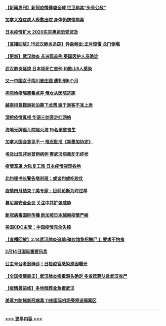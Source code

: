 #### [【新闻周刊】新冠疫情肆虐全球 世卫称其“头号公敌”](../pages/prog202/a102778196.md?t=02160655) 
#### [加拿大疫症病人痊愈出院 身体仍携带病毒](../pages/prog202/a102778061.md?t=02160655) 
#### [日本疫情扩大 2020东京奥运恐受波及](../pages/prog202/a102778049.md?t=02160655) 
#### [【直播回放2.15武汉肺炎追踪】异象频出:正月惊雷 龙门倒塌](../pages/prog202/a102777974.md?t=02160655) 
#### [【更新】武汉肺炎 非洲现首例 泰国医护人员确诊](../pages/prog202/a102770740.md?t=02160655) 
#### [武汉肺炎延烧 日本现死亡首例 和歌山5人感染](../pages/prog202/a102777815.md?t=02160655) 
#### [又一中国女子闯川普庄园 遭判刑6个月](../pages/prog202/a102777673.md?t=02160655) 
#### [抱怨检疫隔离餐点差 俄女从医院逃跑](../pages/prog202/a102777667.md?t=02160655) 
#### [越南拒意籍游轮泊靠下龙湾 逾千游客不准上岸](../pages/prog202/a102777646.md?t=02160655) 
#### [深挖疫情真相 华语三剑客走红网络](../pages/prog202/a102777624.md?t=02160655) 
#### [海地无牌孤儿院陷火海 15名孩童丧生](../pages/prog202/a102777620.md?t=02160655) 
#### [加拿大国会意见不一 推迟批准《美墨加协定》](../pages/prog202/a102777575.md?t=02160655) 
#### [埃及出现非洲首例病例 带武汉病毒却无症状](../pages/prog202/a102777559.md?t=02160655) 
#### [疫情笼罩 大陆复工难 日本疫情突现各地](../pages/prog202/a102777455.md?t=02160655) 
#### [北约秘书长警告塔利班：或谈判或吃败仗](../pages/prog202/a102777442.md?t=02160655) 
#### [疫情四月结束？美专家﹕目前论断为时过早](../pages/prog202/a102777248.md?t=02160655) 
#### [慕尼黑安全会议 关注中共扩张威胁](../pages/prog202/a102777254.md?t=02160655) 
#### [新冠病毒国际传播 新加坡日本越南疫情严峻](../pages/prog202/a102777245.md?t=02160655) 
#### [美国CDC主管：中国疫情完全失控](../pages/prog202/a102777236.md?t=02160655) 
#### [【直播回放】2.14武汉肺炎追踪:殡仪馆急招搬尸工 要求不怕鬼](../pages/prog202/a102777141.md?t=02160655) 
#### [2月14日国际重要讯息](../pages/prog202/a102777073.md?t=02160655) 
#### [公主号台老翁确诊！日检疫官感染原因曝光](../pages/prog202/a102777075.md?t=02160655) 
#### [【全球疫情直击】武汉肺炎病毒源头确定 多省殡葬队赴武汉收尸](../pages/prog202/a102777026.md?t=02160655) 
#### [【疫情最前线】多地殡葬业急援武汉](../pages/prog202/a102776986.md?t=02160655) 
#### [美军方防堵新冠病毒 11座国际机场旁将设隔离区](../pages/prog202/a102776870.md?t=02160655) 

----
#### [ >>> 更早内容 <<< ](../indexes/prog202-earlier.md)
